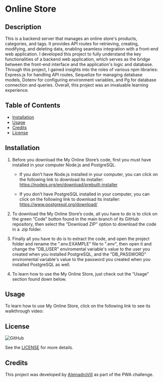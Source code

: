 # Online Store

## Description

This is a backend server that manages an online store's products, categories, and tags. It provides API routes for retrieving, creating, modifying, and deleting data, enabling seamless integration with a front-end web application. I developed this project to fully understand the key functionalities of a backend web application, which serves as the bridge between the front-end interface and the application's logic and database. Through this project, I gained insights into the roles of various npm libraries: Express.js for handling API routes, Sequelize for managing database models, Dotenv for configuring environment variables, and Pg for database connection and queries. Overall, this project was an invaluable learning experience.

## Table of Contents

- [Installation](#installation)
- [Usage](#usage)
- [Credits](#credits)
- [License](#license)

## Installation

1. Before you download the My Online Store’s code, first you must have installed in your computer Node.js and PostgreSQL.

   - If you don’t have Node.js installed in your computer, you can click on the following link to download its installer: https://nodejs.org/en/download/prebuilt-installer

   - If you don’t have PostgreSQL installed in your computer, you can click on the following link to download its installer: https://www.postgresql.org/download/

2. To download the My Online Store’s code, all you have to do is to click on the green “Code” button found in the main branch of its GitHub repository, then select the “Download ZIP” option to download the code in a .zip folder.

3. Finally all you have to do is to extract the code, and open the project folder and rename the ".env.EXAMPLE" file to ".env", then open it and change the "DB_USER" enviromental variable's value to the user you created when you installed PostgreSQL, and the "DB_PASSWORD" enviromental variable's value to the password you created when you installed PostgreSQL as well.

4. To learn how to use the My Online Store, just check out the “Usage” section found down below.

## Usage

To learn how to use My Online Store, click on the following link to see its walkthrough video:

## **License**

![GitHub](https://img.shields.io/github/license/AlejnadroVill/Challenge13?style=for-the-badge)

See the [LICENSE](https://github.com/AlejnadroVill/Challenge13/blob/main/LICENSE) for more details.

## **Credits**

This project was developed by [AlejnadroVill](https://github.com/AlejnadroVill) as part of the PWA challenge.
